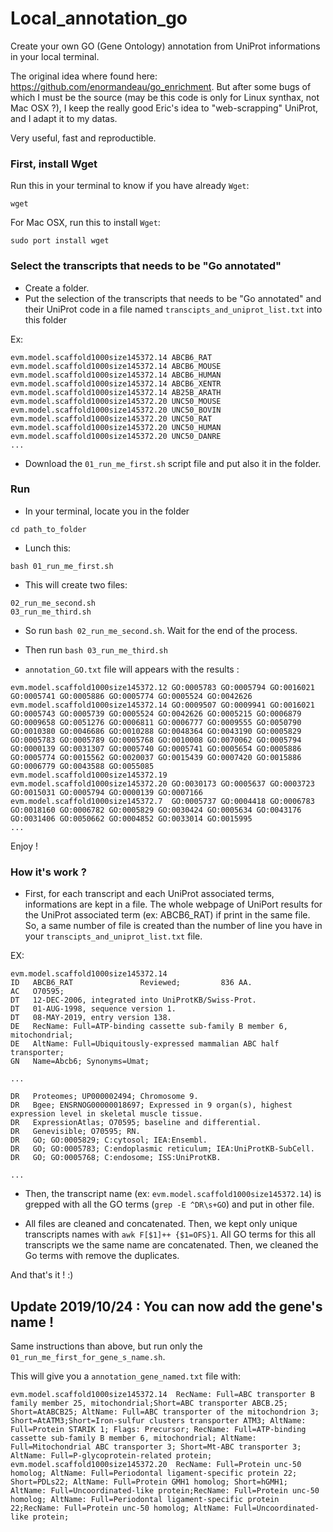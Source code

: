 # Local_annotation_go
Create your own GO (Gene Ontology) annotation from UniProt informations in your local terminal.

The original idea where found here: https://github.com/enormandeau/go_enrichment.
But after some bugs of which I must be the source (may be this code is only for Linux synthax, not Mac OSX ?), I keep the really good Eric's idea to "web-scrapping" UniProt, and I adapt it to my datas.

Very useful, fast and reproductible.

### First, install  Wget

Run this in your terminal to know if you have already `Wget`:

```
wget
```

For Mac OSX, run this to install `Wget`:
```
sudo port install wget
```

### Select the transcripts that needs to be "Go annotated"
 - Create a folder.
 - Put the selection of the transcripts that needs to be "Go annotated" and their UniProt code in a file named `transcipts_and_uniprot_list.txt` into this folder
 
 Ex:
 
 ```
evm.model.scaffold1000size145372.14 ABCB6_RAT
evm.model.scaffold1000size145372.14 ABCB6_MOUSE
evm.model.scaffold1000size145372.14 ABCB6_HUMAN
evm.model.scaffold1000size145372.14 ABCB6_XENTR
evm.model.scaffold1000size145372.14 AB25B_ARATH
evm.model.scaffold1000size145372.20 UNC50_MOUSE
evm.model.scaffold1000size145372.20 UNC50_BOVIN
evm.model.scaffold1000size145372.20 UNC50_RAT
evm.model.scaffold1000size145372.20 UNC50_HUMAN
evm.model.scaffold1000size145372.20 UNC50_DANRE
...
 ```

- Download the `01_run_me_first.sh` script file and put also it in the folder.

### Run

- In your terminal, locate you in the folder 
```
cd path_to_folder
```

- Lunch this:
```
bash 01_run_me_first.sh
```

- This will create two files:
```
02_run_me_second.sh
03_run_me_third.sh
```

- So run `bash 02_run_me_second.sh`. Wait for the end of the process.

- Then run `bash 03_run_me_third.sh`

- `annotation_GO.txt` file will appears with the results :
```
evm.model.scaffold1000size145372.12	GO:0005783 GO:0005794 GO:0016021 GO:0005741 GO:0005886 GO:0005774 GO:0005524 GO:0042626 
evm.model.scaffold1000size145372.14	GO:0009507 GO:0009941 GO:0016021 GO:0005743 GO:0005739 GO:0005524 GO:0042626 GO:0005215 GO:0006879 GO:0009658 GO:0051276 GO:0006811 GO:0006777 GO:0009555 GO:0050790 GO:0010380 GO:0046686 GO:0010288 GO:0048364 GO:0043190 GO:0005829 GO:0005783 GO:0005789 GO:0005768 GO:0010008 GO:0070062 GO:0005794 GO:0000139 GO:0031307 GO:0005740 GO:0005741 GO:0005654 GO:0005886 GO:0005774 GO:0015562 GO:0020037 GO:0015439 GO:0007420 GO:0015886 GO:0006779 GO:0043588 GO:0055085 
evm.model.scaffold1000size145372.19	
evm.model.scaffold1000size145372.20	GO:0030173 GO:0005637 GO:0003723 GO:0015031 GO:0005794 GO:0000139 GO:0007166 
evm.model.scaffold1000size145372.7	GO:0005737 GO:0004418 GO:0006783 GO:0018160 GO:0006782 GO:0005829 GO:0030424 GO:0005634 GO:0043176 GO:0031406 GO:0050662 GO:0004852 GO:0033014 GO:0015995 
...
```

Enjoy !

### How it's work ?

- First, for each transcript and each UniProt associated terms, informations are kept in a file. The whole webpage of UniPort results for the UniProt associated term (ex: ABCB6_RAT) if print in the same file. So, a same number of file is created than the number of line you have in your `transcipts_and_uniprot_list.txt` file.

EX:

```
evm.model.scaffold1000size145372.14
ID   ABCB6_RAT               Reviewed;         836 AA.
AC   O70595;
DT   12-DEC-2006, integrated into UniProtKB/Swiss-Prot.
DT   01-AUG-1998, sequence version 1.
DT   08-MAY-2019, entry version 138.
DE   RecName: Full=ATP-binding cassette sub-family B member 6, mitochondrial;
DE   AltName: Full=Ubiquitously-expressed mammalian ABC half transporter;
GN   Name=Abcb6; Synonyms=Umat;

...

DR   Proteomes; UP000002494; Chromosome 9.
DR   Bgee; ENSRNOG00000018697; Expressed in 9 organ(s), highest expression level in skeletal muscle tissue.
DR   ExpressionAtlas; O70595; baseline and differential.
DR   Genevisible; O70595; RN.
DR   GO; GO:0005829; C:cytosol; IEA:Ensembl.
DR   GO; GO:0005783; C:endoplasmic reticulum; IEA:UniProtKB-SubCell.
DR   GO; GO:0005768; C:endosome; ISS:UniProtKB.

...
```

- Then, the transcript name (ex: `evm.model.scaffold1000size145372.14`) is grepped with all the GO terms (`grep -E ^DR\s+GO`) and put in other file.

- All files are cleaned and concatenated. Then, we kept only unique transcripts names with `awk F[$1]++ {$1=OFS}1`. All GO terms for this all transcripts we the same name are concatenated. Then, we cleaned the Go terms with remove the duplicates.

And that's it ! :) 

## Update 2019/10/24 : You can now add the gene's name !

Same instructions than above, but run only the `01_run_me_first_for_gene_s_name.sh`.

This will give you a `annotation_gene_named.txt` file with:

```
evm.model.scaffold1000size145372.14	 RecName: Full=ABC transporter B family member 25, mitochondrial;Short=ABC transporter ABCB.25; Short=AtABCB25; AltName: Full=ABC transporter of the mitochondrion 3; Short=AtATM3;Short=Iron-sulfur clusters transporter ATM3; AltName: Full=Protein STARIK 1; Flags: Precursor; RecName: Full=ATP-binding cassette sub-family B member 6, mitochondrial; AltName: Full=Mitochondrial ABC transporter 3; Short=Mt-ABC transporter 3; AltName: Full=P-glycoprotein-related protein;
evm.model.scaffold1000size145372.20	 RecName: Full=Protein unc-50 homolog; AltName: Full=Periodontal ligament-specific protein 22; Short=PDLs22; AltName: Full=Protein GMH1 homolog; Short=hGMH1; AltName: Full=Uncoordinated-like protein;RecName: Full=Protein unc-50 homolog; AltName: Full=Periodontal ligament-specific protein 22;RecName: Full=Protein unc-50 homolog; AltName: Full=Uncoordinated-like protein;
```






